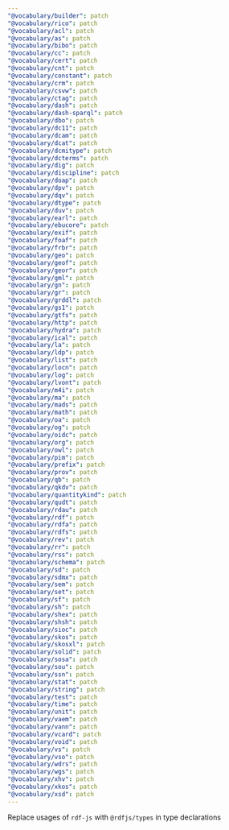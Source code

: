 ```yaml
---
"@vocabulary/builder": patch
"@vocabulary/rico": patch
"@vocabulary/acl": patch
"@vocabulary/as": patch
"@vocabulary/bibo": patch
"@vocabulary/cc": patch
"@vocabulary/cert": patch
"@vocabulary/cnt": patch
"@vocabulary/constant": patch
"@vocabulary/crm": patch
"@vocabulary/csvw": patch
"@vocabulary/ctag": patch
"@vocabulary/dash": patch
"@vocabulary/dash-sparql": patch
"@vocabulary/dbo": patch
"@vocabulary/dc11": patch
"@vocabulary/dcam": patch
"@vocabulary/dcat": patch
"@vocabulary/dcmitype": patch
"@vocabulary/dcterms": patch
"@vocabulary/dig": patch
"@vocabulary/discipline": patch
"@vocabulary/doap": patch
"@vocabulary/dpv": patch
"@vocabulary/dqv": patch
"@vocabulary/dtype": patch
"@vocabulary/duv": patch
"@vocabulary/earl": patch
"@vocabulary/ebucore": patch
"@vocabulary/exif": patch
"@vocabulary/foaf": patch
"@vocabulary/frbr": patch
"@vocabulary/geo": patch
"@vocabulary/geof": patch
"@vocabulary/geor": patch
"@vocabulary/gml": patch
"@vocabulary/gn": patch
"@vocabulary/gr": patch
"@vocabulary/grddl": patch
"@vocabulary/gs1": patch
"@vocabulary/gtfs": patch
"@vocabulary/http": patch
"@vocabulary/hydra": patch
"@vocabulary/ical": patch
"@vocabulary/la": patch
"@vocabulary/ldp": patch
"@vocabulary/list": patch
"@vocabulary/locn": patch
"@vocabulary/log": patch
"@vocabulary/lvont": patch
"@vocabulary/m4i": patch
"@vocabulary/ma": patch
"@vocabulary/mads": patch
"@vocabulary/math": patch
"@vocabulary/oa": patch
"@vocabulary/og": patch
"@vocabulary/oidc": patch
"@vocabulary/org": patch
"@vocabulary/owl": patch
"@vocabulary/pim": patch
"@vocabulary/prefix": patch
"@vocabulary/prov": patch
"@vocabulary/qb": patch
"@vocabulary/qkdv": patch
"@vocabulary/quantitykind": patch
"@vocabulary/qudt": patch
"@vocabulary/rdau": patch
"@vocabulary/rdf": patch
"@vocabulary/rdfa": patch
"@vocabulary/rdfs": patch
"@vocabulary/rev": patch
"@vocabulary/rr": patch
"@vocabulary/rss": patch
"@vocabulary/schema": patch
"@vocabulary/sd": patch
"@vocabulary/sdmx": patch
"@vocabulary/sem": patch
"@vocabulary/set": patch
"@vocabulary/sf": patch
"@vocabulary/sh": patch
"@vocabulary/shex": patch
"@vocabulary/shsh": patch
"@vocabulary/sioc": patch
"@vocabulary/skos": patch
"@vocabulary/skosxl": patch
"@vocabulary/solid": patch
"@vocabulary/sosa": patch
"@vocabulary/sou": patch
"@vocabulary/ssn": patch
"@vocabulary/stat": patch
"@vocabulary/string": patch
"@vocabulary/test": patch
"@vocabulary/time": patch
"@vocabulary/unit": patch
"@vocabulary/vaem": patch
"@vocabulary/vann": patch
"@vocabulary/vcard": patch
"@vocabulary/void": patch
"@vocabulary/vs": patch
"@vocabulary/vso": patch
"@vocabulary/wdrs": patch
"@vocabulary/wgs": patch
"@vocabulary/xhv": patch
"@vocabulary/xkos": patch
"@vocabulary/xsd": patch
---
```


Replace usages of `rdf-js` with `@rdfjs/types` in type declarations
